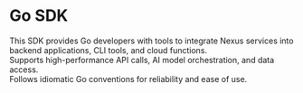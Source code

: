 # Go SDK

This SDK provides Go developers with tools to integrate Nexus services into backend applications, CLI tools, and cloud functions.  
Supports high-performance API calls, AI model orchestration, and data access.  
Follows idiomatic Go conventions for reliability and ease of use.
